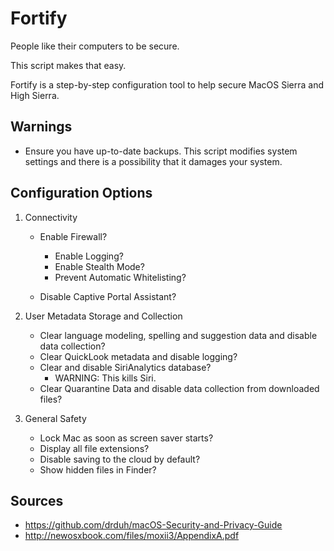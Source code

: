 # Fortify

People like their computers to be secure.

This script makes that easy.

Fortify is a step-by-step configuration tool to help secure MacOS Sierra and High Sierra.

**Warnings**
---

+ Ensure you have up-to-date backups. This script modifies system settings and there is a possibility that it damages your system.

**Configuration Options**
---

1. Connectivity

    + Enable Firewall?
        - Enable Logging?
        - Enable Stealth Mode?
        - Prevent Automatic Whitelisting?

    + Disable Captive Portal Assistant?

2. User Metadata Storage and Collection

    + Clear language modeling, spelling and suggestion data and disable data collection?
    + Clear QuickLook metadata and disable logging?
    + Clear and disable SiriAnalytics database?
        - WARNING: This kills Siri.
    + Clear Quarantine Data and disable data collection from downloaded files?

3. General Safety

    + Lock Mac as soon as screen saver starts?
    + Display all file extensions?
    + Disable saving to the cloud by default?
    + Show hidden files in Finder?


**Sources**
-----

+ https://github.com/drduh/macOS-Security-and-Privacy-Guide
+ http://newosxbook.com/files/moxii3/AppendixA.pdf
